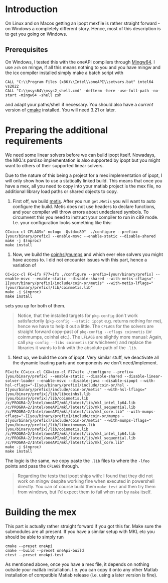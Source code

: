 # Introduction 

On Linux and on Macos getting an ipopt mexfile is rather straight forward - on Windows a completely different story. Hence, most of this description is to get you going on Windows.

## Prerequisites 

On Windows, I tested this with the oneAPI compilers through [Mingw64](https://www.mingw-w64.org/). I use `zsh` on mingw, if all this means nothing to you and you have mingw and the icx compiler installed simply make a batch script with 

```
CALL "C:\\Program Files (x86)\\Intel\\oneAPI\\setvars.bat" intel64 vs2022
CALL "C:\\msys64\\msys2_shell.cmd" -defterm -here -use-full-path -no-start -mingw64 -shell zsh
```

and adapt your paths/shell if necessary. You should also have a _current_ version of [cmake](https://cmake.org/) installed. You will need 3.21 or later.

# Preparing the additional requirements

We need some linear solvers before we can build ipopt itself. Nowadays, the MKL's pardiso implementation is also supported by ipopt but you might want to others of their supported linear solvers.

Due to the nature of this being a project for a mex implementation of ipopt, I will only show how to use a statically linked build. This means that once you have a mex, all you need to copy into your matlab project is the mex file, no additional library load paths or shared objects to copy.

1. First off, we build [metis](https://github.com/coin-or-tools/ThirdParty-Metis). After you run `get.Metis` you will want to auto configure the build. Metis does not use headers to declare functions, and your compiler will throw errors about undeclared symbols. To circumvent this you need to instruct your compiler to run in c89 mode. I.e. your configuration looks something like this:
```
CC=icx-cl CFLAGS="-nologo -Qstd=c89"  ./configure --prefix=[your/binary/prefix] --enable-msvc --enable-static --disable-shared
make -j $(nproc)
make install
```

1. Now, we build the [coinhsl](https://github.com/coin-or-tools/ThirdParty-HSL)/[mumps](https://github.com/coin-or-tools/ThirdParty-Mumps) and which ever else solvers you might have access to. I did not encounter issues with this part, hence a variation of 
```
CC=icx-cl FC=ifx F77=ifx ./configure --prefix=[your/binary/prefix] --enable-msvc --enable-static --disable-shared --with-metis-cflags="-I[your/binary/prefix]/include/coin-or/metis" --with-metis-lflags="[your/binary/prefix]/lib/coinmetis.lib"
make -j $(nproc)
make install
```
sets you up for both of them. 
> Notice, that the installed targets for `pkg-config` don't work satisfactorily (`pkg-config --static ipopt` e.g. returns nothing for me), hence we have to help it out a little. The `CFLAGS` for the solvers are straight forward copy-past of `pkg-config --cflags coinmetis` (or coinmumps, coinhsl etc.). The `LFLAGS` are slightly more manual: Again, call `pkg-config --libs coinmetis` (or whichever) and replace the libraries it wants to link with the absolute path of the `.lib`. 

1. Next up, we build the core of ipopt. Very similar stuff, we deactivate all the dynamic loading parts and components we don't need/implement.

```
FC=ifx CC=icx-cl CXX=icx-cl F77=ifx ./configure --prefix=[you/binary/prefix] --enable-static --disable-shared --disable-linear-solver-loader --enable-msvc --disable-java --disable-sipopt --with-hsl-cflags="-I[you/binary/prefix]/include/coin-or/hsl -I[you/binary/prefix]/include/coin-or/metis" --with-hsl-lflags="[you/binary/prefix]/lib/libcoinhsl.lib [you/binary/prefix]/lib/coinmetis.lib /c/PROGRA~2/Intel/oneAPI/mkl/latest/lib/mkl_intel_lp64.lib /c/PROGRA~2/Intel/oneAPI/mkl/latest/lib/mkl_sequential.lib /c/PROGRA~2/Intel/oneAPI/mkl/latest/lib/mkl_core.lib" --with-mumps-cflags="-I[you/binary/prefix]/include/coin-or/mumps -I[you/binary/prefix]/include/coin-or/metis" --with-mumps-lflags="[you/binary/prefix]/lib/libcoinmumps.lib [you/binary/prefix]/lib/coinmetis.lib /c/PROGRA~2/Intel/oneAPI/mkl/latest/lib/mkl_intel_lp64.lib /c/PROGRA~2/Intel/oneAPI/mkl/latest/lib/mkl_sequential.lib /c/PROGRA~2/Intel/oneAPI/mkl/latest/lib/mkl_core.lib"
make -j $(nproc)
make install
```

The logic is the same, we copy paste the `.lib` files to where the `-lfoo` points and pass the `CFLAGS` through.

> Regarding the tests that ipopt ships with: I found that they did not work on mingw despite working fine when executed in powershell directly. You can of course build them `make test` and then try them from windows, but I'd expect them to fail when run by `make` itself.

# Building the mex

This part is actually rather straight forward if you got this far. Make sure the submodules are all present. If you have a similar setup with MKL etc you should be able to simply run

```
cmake --preset oneApi
cmake --build --preset oneApi-build
ctest --preset oneApi-test
```

As mentioned above, once you have a mex file, it depends on nothing outside your matlab installation. I.e. you can copy it onto any other Matlab installation of compatible Matlab release (i.e. using a later version is fine).